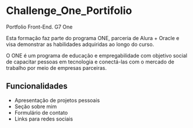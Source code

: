 # Challenge_One_Portifolio
Portfolio Front-End. G7 One

Esta formação faz parte do programa ONE, parceria de Alura + Oracle e visa demonstrar as habilidades adquiridas ao longo do curso. 

O ONE é um programa de educação e empregabilidade com objetivo social de capacitar pessoas em tecnologia e conectá-las com o mercado de trabalho por meio de empresas parceiras.

## Funcionalidades

- Apresentação de projetos pessoais
- Seção sobre mim
- Formulário de contato
- Links para redes sociais
